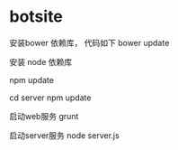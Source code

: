 # botsite

安装bower 依赖库， 
代码如下
bower update

安装  node 依赖库

npm update

cd server
npm update

启动web服务
grunt

启动server服务
node server.js

